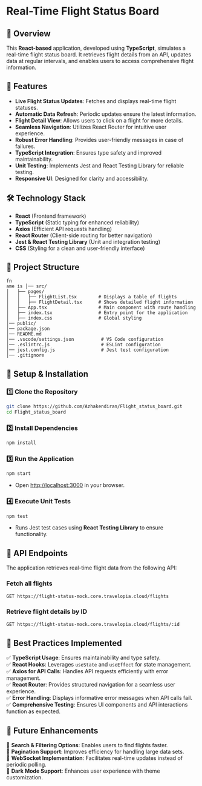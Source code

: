 # Real-Time Flight Status Board

## 📌 Overview

This **React-based** application, developed using **TypeScript**, simulates a real-time flight status board. It retrieves flight details from an API, updates data at regular intervals, and enables users to access comprehensive flight information.

## 🚀 Features

- **Live Flight Status Updates**: Fetches and displays real-time flight statuses.
- **Automatic Data Refresh**: Periodic updates ensure the latest information.
- **Flight Detail View**: Allows users to click on a flight for more details.
- **Seamless Navigation**: Utilizes React Router for intuitive user experience.
- **Robust Error Handling**: Provides user-friendly messages in case of failures.
- **TypeScript Integration**: Ensures type safety and improved maintainability.
- **Unit Testing**: Implements Jest and React Testing Library for reliable testing.
- **Responsive UI**: Designed for clarity and accessibility.

## 🛠️ Technology Stack

- **React** (Frontend framework)
- **TypeScript** (Static typing for enhanced reliability)
- **Axios** (Efficient API requests handling)
- **React Router** (Client-side routing for better navigation)
- **Jest & React Testing Library** (Unit and integration testing)
- **CSS** (Styling for a clean and user-friendly interface)

## 📂 Project Structure

```
fn
ame is │── src/
│   ├── pages/
│   │   ├── FlightList.tsx        # Displays a table of flights
│   │   ├── FlightDetail.tsx      # Shows detailed flight information
│   ├── App.tsx                   # Main component with route handling
│   ├── index.tsx                 # Entry point for the application
│   ├── index.css                 # Global styling
│── public/
│── package.json
│── README.md
│── .vscode/settings.json          # VS Code configuration
│── .eslintrc.js                   # ESLint configuration
│── jest.config.js                 # Jest test configuration
│── .gitignore
```

## 🔧 Setup & Installation

### 1️⃣ Clone the Repository

```bash
git clone https://github.com/Azhakendiran/Flight_status_board.git
cd Flight_status_board
```

### 2️⃣ Install Dependencies

```bash
npm install
```

### 3️⃣ Run the Application

```bash
npm start
```

- Open [http://localhost:3000](http://localhost:3000) in your browser.

### 4️⃣ Execute Unit Tests

```bash
npm test
```

- Runs Jest test cases using **React Testing Library** to ensure functionality.

## 📌 API Endpoints

The application retrieves real-time flight data from the following API:

### **Fetch all flights**

```bash
GET https://flight-status-mock.core.travelopia.cloud/flights
```

### **Retrieve flight details by ID**

```bash
GET https://flight-status-mock.core.travelopia.cloud/flights/:id
```

## 📌 Best Practices Implemented

✅ **TypeScript Usage**: Ensures maintainability and type safety.\
✅ **React Hooks**: Leverages `useState` and `useEffect` for state management.\
✅ **Axios for API Calls**: Handles API requests efficiently with error management.\
✅ **React Router**: Provides structured navigation for a seamless user experience.\
✅ **Error Handling**: Displays informative error messages when API calls fail.\
✅ **Comprehensive Testing**: Ensures UI components and API interactions function as expected.

## 📌 Future Enhancements

🚀 **Search & Filtering Options**: Enables users to find flights faster.\
🚀 **Pagination Support**: Improves efficiency for handling large data sets.\
🚀 **WebSocket Implementation**: Facilitates real-time updates instead of periodic polling.\
🚀 **Dark Mode Support**: Enhances user experience with theme customization.



